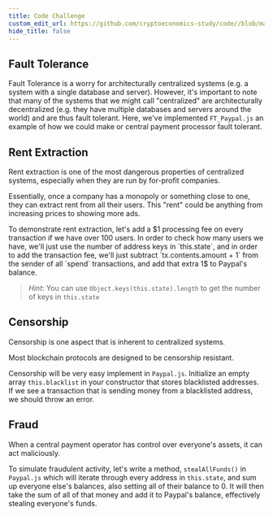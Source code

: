 ```yaml
---
title: Code Challenge
custom_edit_url: https://github.com/cryptoeconomics-study/code//blob/master/c1_CentralPaymentOperator/1.5%20-%20Properties%20of%20Centralized%20Systems/README.md
hide_title: false
---
```

<!-- This file is generated by /website/scripts/sync-util.js - changes will be overwritten! -->

## Fault Tolerance

Fault Tolerance is a worry for architecturally centralized systems (e.g. a system with a single database and server). However, it's important to note that many of the systems that we might call "centralized" are architecturally decentralized (e.g. they have multiple databases and servers around the world) and are thus fault tolerant. 
Here, we've implemented `FT_Paypal.js` an example of how we could make or central payment processor fault tolerant. 

## Rent Extraction

Rent extraction is one of the most dangerous properties of centralized systems, especially when they are run by for-profit companies.

Essentially, once a company has a monopoly or something close to one, they can extract rent from all their users. This "rent" could be anything from increasing prices to showing more ads.

To demonstrate rent extraction, let's add a $1 processing fee on every transaction if we have over 100 users. In order to check how many users we have, we'll just use the number of address keys in `this.state`, and in order to add the transaction fee, we'll just subtract `tx.contents.amount + 1` from the sender of all `spend` transactions, and add that extra 1$ to Paypal's balance.

> *Hint*: You can use `Object.keys(this.state).length` to get the number of keys in `this.state`

## Censorship

Censorship is one aspect that is inherent to centralized systems. 

Most blockchain protocols are designed to be censorship resistant.

Censorship will be very easy implement in `Paypal.js`. Initialize an empty array `this.blacklist` in your constructor that stores blacklisted addresses. If we see a transaction that is sending money from a blacklisted address, we should throw an error.

## Fraud

When a central payment operator has control over everyone's assets, it can act maliciously.

To simulate fraudulent activity, let's write a method, `stealAllFunds()` in `Paypal.js` which will iterate through every address in `this.state`, and sum up everyone else's balances, also setting all of their balance to 0. It will then take the sum of all of that money and add it to Paypal's balance, effectively stealing everyone's funds.



